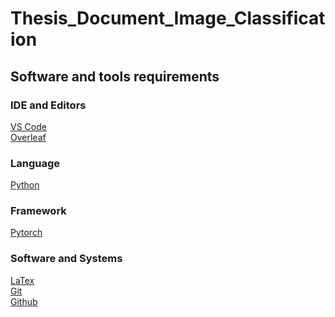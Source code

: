 # Thesis_Document_Image_Classification

## Software and tools requirements

### IDE and Editors
 [VS Code](https://code.visualstudio.com/) <br/>
 [Overleaf](https://www.overleaf.com/)
 
### Language 
 [Python](https://www.python.org/)

### Framework
  [Pytorch](https://pytorch.org/)
  
### Software and Systems
  [LaTex](https://www.latex-project.org/) <br/>
  [Git](https://git-scm.com/) <br/>
  [Github](https://github.com/)
